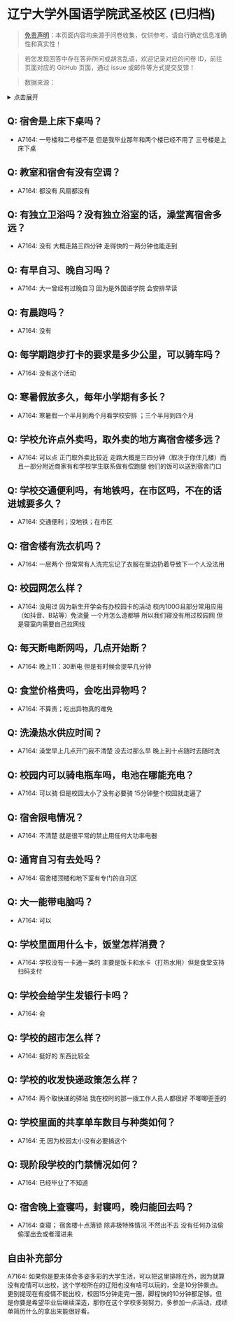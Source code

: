 # 辽宁大学外国语学院武圣校区 (已归档)

> [免责声明](https://colleges.chat/#_3)：本页面内容均来源于问卷收集，仅供参考，请自行确定信息准确性和真实性！

> 若您发现回答中存在答非所问或胡言乱语，欢迎记录对应的问卷 ID，前往页面对应的 GitHub 页面，通过 issue 或邮件等方式提交反馈！

> 数据来源：

<details><summary>点击展开</summary>
<ul>
<li>A7164: 匿名 (2022 年 06 月)</li>
</ul>
</details>

## Q: 宿舍是上床下桌吗？

- A7164: 一号楼和二号楼不是 但是我毕业那年和两个楼已经不用了 三号楼是上床下桌

## Q: 教室和宿舍有没有空调？

- A7164: 都没有 风扇都没有

## Q: 有独立卫浴吗？没有独立浴室的话，澡堂离宿舍多远？

- A7164: 没有 大概走路三四分钟 走得快的一两分钟也能走到

## Q: 有早自习、晚自习吗？

- A7164: 大一曾经有过晚自习 因为是外国语学院 会安排早读

## Q: 有晨跑吗？

- A7164: 没有

## Q: 每学期跑步打卡的要求是多少公里，可以骑车吗？

- A7164: 没有这个活动

## Q: 寒暑假放多久，每年小学期有多长？

- A7164: 寒暑假一个半月到两个月看学校安排 ；三个半月到四个月

## Q: 学校允许点外卖吗，取外卖的地方离宿舍楼多远？

- A7164: 可以点 正门取外卖比较近 走路大概是三四分钟（取决于你住几楼）而且一部分附近商家有和学校学生联系做有偿跑腿 他们的饭可以送到宿舍门口

## Q: 学校交通便利吗，有地铁吗，在市区吗，不在的话进城要多久？

- A7164: 交通便利；没地铁；在市区

## Q: 宿舍楼有洗衣机吗？

- A7164: 一层两个 但常常有人洗完忘记了衣服在里边扔着导致下一个人没法用

## Q: 校园网怎么样？

- A7164: 没用过 因为新生开学会有办校园卡的活动 校内100G且部分常用应用（如抖音、B站等）免流量 一个月怎么造都够 所以我们寝没有用过校园网 但是寝室内需要自己拉网线

## Q: 每天断电断网吗，几点开始断？

- A7164: 晚上11：30断电 但是有时候会提早几分钟

## Q: 食堂价格贵吗，会吃出异物吗？

- A7164: 不算贵；吃出异物真的难免

## Q: 洗澡热水供应时间？

- A7164: 澡堂早上几点开门我不清楚 没去过那么早 晚上到十点随时去随时洗

## Q: 校园内可以骑电瓶车吗，电池在哪能充电？

- A7164: 可以骑 但是校园太小了没有必要骑 15分钟整个校园就走遍了

## Q: 宿舍限电情况？

- A7164: 不清楚 就是很平常的禁止用任何大功率电器

## Q: 通宵自习有去处吗？

- A7164: 宿舍楼顶楼和地下室有专门的自习区

## Q: 大一能带电脑吗？

- A7164: 可以

## Q: 学校里面用什么卡，饭堂怎样消费？

- A7164: 学校没有一卡通一类的 主要是饭卡和水卡（打热水用）但是食堂支持扫码支付

## Q: 学校会给学生发银行卡吗？

- A7164: 会

## Q: 学校的超市怎么样？

- A7164: 挺好的 东西比较全

## Q: 学校的收发快递政策怎么样？

- A7164: 两个取快递的驿站 我在校时的那一拨工作人员人都很好 不唧唧歪歪的

## Q: 学校里面的共享单车数目与种类如何？

- A7164: 无 因为校园太小没有必要搞这个

## Q: 现阶段学校的门禁情况如何？

- A7164: 已经毕业了不知道

## Q: 宿舍晚上查寝吗，封寝吗，晚归能回去吗？

- A7164: 查寝； 宿舍楼十点落锁 除非极特殊情况 不然出不去 没有任何办法偷偷溜出去或者溜进来

## 自由补充部分

A7164: 如果你是要来体会多姿多彩的大学生活，可以把这里排除在外，因为就算没有疫情可以出校，这个学校所在的辽阳也没有啥可以玩的，全是10分钟景点。更别提现在有疫情不能出校，校园15分钟走完一圈，脚程快的10分钟都足够。但是你要是希望毕业后继续深造，那你在这个学校多努努力，多参加一点活动，成绩单简历什么的拿出来能很好看。